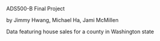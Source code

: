 ADS500-B Final Project

by Jimmy Hwang, Michael Ha, Jami McMillen

Data featuring house sales for a county in Washington state

